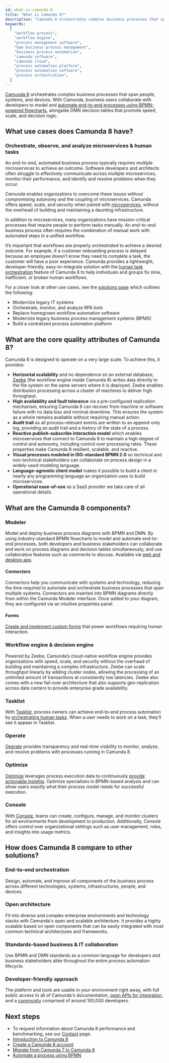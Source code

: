 ```yaml
---
id: what-is-camunda-8
title: "What is Camunda 8?"
description: "Camunda 8 orchestrates complex business processes that span people, systems, and devices."
keywords:
  [
    "workflow process",
    "workflow engine",
    "process management software",
    "bpm business process management",
    "business process automation",
    "camunda software",
    "camunda cloud",
    "process automation platform",
    "process automation software",
    "process orchestration",
  ]
---
```


[Camunda 8](https://camunda.io) orchestrates complex business processes that span people, systems, and devices. With Camunda, business users collaborate with developers to model and [automate end-to-end processes using BPMN-powered flowcharts](/guides/automating-a-process-using-bpmn.md), alongside DMN decision tables that promote speed, scale, and decision logic.

## What use cases does Camunda 8 have?

### Orchestrate, observe, and analyze microservices & human tasks

An end-to-end, automated business process typically requires multiple microservices to achieve an outcome. Software developers and architects often struggle to effectively communicate across multiple microservices, monitor their performance, and identify and resolve problems when they occur.

Camunda enables organizations to overcome these issues without compromising autonomy and the coupling of microservices. Camunda offers speed, scale, and security when paired with [microservices](/guides/getting-started-orchestrate-microservices.md), without the overhead of building and maintaining a daunting infrastructure.

In addition to microservices, many organizations have mission-critical processes that require people to perform tasks manually. An end-to-end business process often requires the combination of manual work with automated steps in a unified workflow.

It’s important that workflows are properly orchestrated to achieve a desired outcome. For example, if a customer onboarding process is delayed because an employee doesn’t know they need to complete a task, the customer will have a poor experience. Camunda provides a lightweight, developer-friendly, easy-to-integrate solution with the [human task orchestration](/guides/getting-started-orchestrate-human-tasks.md) feature of Camunda 8 to help individuals and groups fix slow, inefficient, or broken human workflows.

For a closer look at other use cases, see the [solutions page](https://camunda.com/solutions/) which outlines the following:

- Modernize legacy IT systems
- Orchestrate, monitor, and analyze RPA bots
- Replace homegrown workflow automation software
- Modernize legacy business process management systems (BPMS)
- Build a centralized process automation platform

## What are the core quality attributes of Camunda 8?

Camunda 8 is designed to operate on a very large scale. To achieve this, it provides:

- **Horizontal scalability** and no dependence on an external database; [Zeebe](/components/zeebe/zeebe-overview.md) (the workflow engine inside Camunda 8) writes data directly to the file system on the same servers where it is deployed. Zeebe enables distribution processing across a cluster of machines to deliver high throughput.
- **High availability and fault tolerance** via a pre-configured replication mechanism, ensuring Camunda 8 can recover from machine or software failure with no data loss and minimal downtime. This ensures the system as a whole remains available without requiring manual action.
- **Audit trail** as all process-relevant events are written to an append-only log, providing an audit trail and a history of the state of a process.
- **Reactive publish-subscribe interaction model** which enables microservices that connect to Camunda 8 to maintain a high degree of control and autonomy, including control over processing rates. These properties make Camunda 8 resilient, scalable, and reactive.
- **Visual processes modeled in ISO-standard BPMN 2.0** so technical and non-technical stakeholders can collaborate on process design in a widely-used modeling language.
- **Language-agnostic client model** makes it possible to build a client in nearly any programming language an organization uses to build microservices.
- **Operational ease-of-use** as a SaaS provider we take care of all operational details.

## What are the Camunda 8 components?

### Modeler

Model and deploy business process diagrams with BPMN and DMN. By using industry-standard BPMN flowcharts to model and automate end-to-end processes, both developers and business stakeholders can collaborate and work on process diagrams and decision tables simultaneously, and use collaborative features such as comments to discuss. Available via [web and desktop app](/components/modeler/about-modeler.md).

#### Connectors

Connectors help you communicate with systems and technology, reducing the time required to automate and orchestrate business processes that span multiple systems. Connectors are inserted into BPMN diagrams directly from within the Camunda Modeler interface. Once added to your diagram, they are configured via an intuitive properties panel.

#### Forms

[Create and implement custom forms](/guides/utilizing-forms.md) that power workflows requiring human interaction.

### Workflow engine & decision engine

Powered by Zeebe, Camunda’s cloud-native workflow engine provides organizations with speed, scale, and security without the overhead of building and maintaining a complex infrastructure. Zeebe can scale throughput linearly by adding cluster nodes, allowing the processing of an unlimited amount of transactions at consistently low latencies. Zeebe also comes with a new fail-over architecture that also supports geo-replication across data centers to provide enterprise grade availability.

### Tasklist

With [Tasklist](/components/tasklist/introduction-to-tasklist.md), process owners can achieve end-to-end process automation by [orchestrating human tasks](/guides/getting-started-orchestrate-human-tasks.md). When a user needs to work on a task, they’ll see it appear in Tasklist.

### Operate

[Operate](/components/operate/operate-introduction.md) provides transparency and real-time visibility to monitor, analyze, and resolve problems with processes running in Camunda 8.

### Optimize

[Optimize]($optimize$/components/what-is-optimize) leverages process execution data to continuously [provide actionable insights](/guides/improve-processes-with-optimize.md). Optimize specializes in BPMN-based analysis and can show users exactly what their process model needs for successful execution.

### Console

With [Console](/components/console/introduction-to-console.md), teams can create, configure, manage, and monitor clusters for all environments from development to production. Additionally, Console offers control over organizational settings such as user management, roles, and insights into usage metrics.

## How does Camunda 8 compare to other solutions?

### End-to-end orchestration

Design, automate, and improve all components of the business process across different technologies, systems, infrastructures, people, and devices.

### Open architecture

Fit into diverse and complex enterprise environments and technology stacks with Camunda's open and scalable architecture. It provides a highly scalable based on open components that can be easily integrated with most common technical architectures and frameworks.

### Standards-based business & IT collaboration

Use BPMN and DMN standards as a common language for developers and business stakeholders alike throughout the entire process automation lifecycle.

### Developer-friendly approach

The platform and tools are usable in your environment right away, with full public access to all of Camunda's documentation, [open APIs for integration](/apis-tools/working-with-apis-tools.md), and a [community](https://camunda.com/developers/) comprised of around 100,000 developers.

## Next steps

- To request information about Camunda 8 performance and benchmarking, see our [Contact](/reference/contact.md) page.
- [Introduction to Camunda 8](/guides/introduction-to-camunda-8.md)
- [Create a Camunda 8 account](/guides/create-account.md)
- [Migrate from Camunda 7 to Camunda 8](/guides/migrating-from-camunda-7/index.md)
- [Automate a process using BPMN](/guides/automating-a-process-using-bpmn.md)
